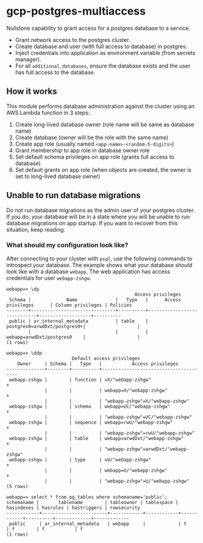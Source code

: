 # gcp-postgres-multiaccess

Nullstone capability to grant access for a postgres database to a service.
- Grant network access to the postgres cluster.
- Create database and user (with full access to database) in postgres.
- Inject credentials into application as environment variable (from secrets manager).
- For all `additional_databases`, ensure the database exists and the user has full access to the database.

## How it works

This module performs database administration against the cluster using an AWS Lambda function in 3 steps:
1. Create long-lived database owner (role name will be same as database name)
2. Create database (owner will be the role with the same name)
3. Create app role (usually named `<app-name>-<random-5-digits>`)
4. Grant membership to app role in database owner role
5. Set default schema privileges on app role (grants full access to database)
6. Set default grants on app role (when objects are created, the owner is set to long-lived database owner)

## Unable to run database migrations

Do not run database migrations as the admin user of your postgres cluster.
If you do, your database will be in a state where you will be unable to run database migrations on app startup.
If you want to recover from this situation, keep reading.

### What should my configuration look like?

After connecting to your cluster with `psql`, use the following commands to introspect your database.
The example shows what your database *should* look like with a database `webapp`.
The web application has access credentials for user `webapp-zshgw`.

```shell
webapp=> \dp
                                               Access privileges
 Schema |             Name              |   Type   |      Access privileges      | Column privileges | Policies
--------+-------------------------------+----------+-----------------------------+-------------------+----------
 public | ar_internal_metadata          | table    | postgres0=arwdDxt/postgres0+|                   |
        |                               |          | webapp=arwdDxt/postgres0    |                   |
(1 rows)
```

```shell
webapp=> \ddp
                        Default access privileges
    Owner     | Schema |   Type   |           Access privileges           
--------------+--------+----------+---------------------------------------
 webapp-zshgw |        | function | =X/"webapp-zshgw"                    +
              |        |          | webapp=X/"webapp-zshgw"              +
              |        |          | "webapp-zshgw"=X/"webapp-zshgw"
 webapp-zshgw |        | schema   | webapp=UC/"webapp-zshgw"             +
              |        |          | "webapp-zshgw"=UC/"webapp-zshgw"
 webapp-zshgw |        | sequence | webapp=rwU/"webapp-zshgw"            +
              |        |          | "webapp-zshgw"=rwU/"webapp-zshgw"
 webapp-zshgw |        | table    | webapp=arwdDxt/"webapp-zshgw"        +
              |        |          | "webapp-zshgw"=arwdDxt/"webapp-zshgw"
 webapp-zshgw |        | type     | =U/"webapp-zshgw"                    +
              |        |          | webapp=U/"webapp-zshgw"              +
              |        |          | "webapp-zshgw"=U/"webapp-zshgw"
(5 rows)
```

```shell
webapp=> select * from pg_tables where schemaname='public';
schemaname |       tablename        | tableowner | tablespace | hasindexes | hasrules | hastriggers | rowsecurity 
------------+------------------------+------------+------------+------------+----------+-------------+-------------
 public     | ar_internal_metadata   | webapp     |            | t          | f        | f           | f
(1 rows)
```
